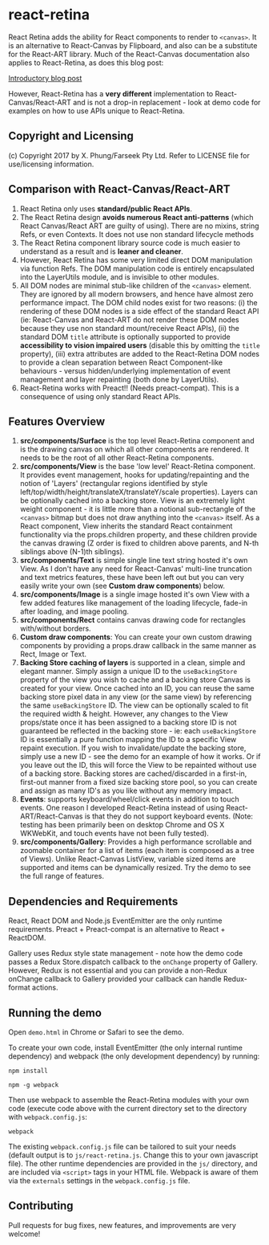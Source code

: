 # react-retina

React Retina adds the ability for React components to render to `<canvas>`.
It is an alternative to React-Canvas by Flipboard, and also can be a substitute for the React-ART library.
Much of the React-Canvas documentation also applies to React-Retina, as does this blog post:

[Introductory blog post](http://engineering.flipboard.com/2015/02/mobile-web/)

However, React-Retina has a **very different** implementation to React-Canvas/React-ART and is not a drop-in replacement - look at demo code for examples on how to use APIs unique to React-Retina.

## Copyright and Licensing

(c) Copyright 2017 by X. Phung/Farseek Pty Ltd.
Refer to LICENSE file for use/licensing information.

## Comparison with React-Canvas/React-ART

1.  React Retina only uses **standard/public React APIs**.
2.  The React Retina design **avoids numerous React anti-patterns** (which React Canvas/React ART are guilty of using).  There are no mixins, string Refs, or even Contexts.  It does not use non standard lifecycle methods 
3.  The React Retina component library source code is much easier to understand as a result and is **leaner and cleaner**.
4.  However, React Retina has some very limited direct DOM manipulation via function Refs.  The DOM manipulation code is entirely encapsulated into the LayerUtils module, and is invisible to other modules.
5.  All DOM nodes are minimal stub-like children of the `<canvas>` element.  They are ignored by all modern browsers, and hence have almost zero performance impact.  The DOM child nodes exist for two reasons: (i) the rendering of these DOM nodes is a side effect of the standard React API (ie: React-Canvas and React-ART do not render these DOM nodes because they use non standard mount/receive React APIs), (ii) the standard DOM `title` attribute is optionally supported to provide **accessibility to vision impaired users** (disable this by omitting the `title` property), (iii) extra attributes are added to the React-Retina DOM nodes to provide a clean separation between React Component-like behaviours - versus hidden/underlying implementation of event management and layer repainting (both done by LayerUtils).
5.  React-Retina works with Preact!! (Needs preact-compat).  This is a consequence of using only standard React APIs.

## Features Overview

1.  **src/components/Surface** is the top level React-Retina component and is the drawing canvas on which all other components are rendered.  It needs to be the root of all other React-Retina components.
2.  **src/components/View** is the base 'low level' React-Retina component.  It provides event management, hooks for updating/repainting and the notion of 'Layers' (rectangular regions identified by style left/top/width/height/translateX/translateY/scale properties).  Layers can be optionally cached into a backing store.  View is an extremely light weight component - it is little more than a notional sub-rectangle of the `<canvas>` bitmap but does not draw anything into the `<canvas>` itself.  As a React component, View inherits the standard React containment functionality via the props.children property, and these children provide the canvas drawing (Z order is fixed to children above parents, and N-th siblings above (N-1)th siblings).
3.  **src/components/Text** is simple single line text string hosted it's own View.  As I don't have any need for React-Canvas' multi-line truncation and text metrics features, these have been left out but you can very easily write your own (see **Custom draw components**) below.
4.  **src/components/Image** is a single image hosted it's own View with a few added features like management of the loading lifecycle, fade-in after loading, and image pooling.
5.  **src/components/Rect** contains canvas drawing code for rectangles with/without borders.
6.  **Custom draw components**: You can create your own custom drawing components by providing a props.draw callback in the same manner as Rect, Image or Text.
7.  **Backing Store caching of layers** is supported in a clean, simple and elegant manner.  Simply assign a unique ID to the `useBackingStore` property of the view you wish to cache and a backing store Canvas is created for your view.  Once cached into an ID, you can reuse the same backing store pixel data in any view (or the same view) by referencing the same `useBackingStore` ID.  The view can be optionally scaled to fit the required width & height.  However, any changes to the View props/state once it has been assigned to a backing store ID is not guaranteed be reflected in the backing store - ie: each `useBackingStore` ID is essentially a pure function mapping the ID to a specific View repaint execution.  If you wish to invalidate/update the backing store, simply use a new ID - see the demo for an example of how it works.  Or if you leave out the ID, this will force the View to be repainted without use of a backing store.  Backing stores are cached/discarded in a first-in, first-out manner from a fixed size backing store pool, so you can create and assign as many ID's as you like without any memory impact.  
8.  **Events**: supports keyboard/wheel/click events in addition to touch events.  One reason I developed React-Retina instead of using React-ART/React-Canvas is that they do not support keyboard events.  (Note: testing has been primarily been on desktop Chrome and OS X WKWebKit, and touch events have not been fully tested).
9.  **src/components/Gallery**: Provides a high performance scrollable and zoomable container for a list of items (each item is composed as a tree of Views).  Unlike React-Canvas ListView, variable sized items are supported and items can be dynamically resized.  Try the demo to see the full range of features.

## Dependencies and Requirements

React, React DOM and Node.js EventEmitter are the only runtime requirements.  Preact + Preact-compat is an alternative to React + ReactDOM.

Gallery uses Redux style state management - note how the demo code passes a Redux Store.dispatch callback to the `onChange` property of Gallery.  However, Redux is not essential and you can provide a non-Redux onChange callback to Gallery provided your callback can handle Redux-format actions.

## Running the demo

Open `demo.html` in Chrome or Safari to see the demo.

To create your own code, install EventEmitter (the only internal runtime dependency) and webpack (the only development dependency) by running:

```
npm install
```

```
npm -g webpack
```

Then use webpack to assemble the React-Retina modules with your own code (execute code above with the current directory set to the directory with `webpack.config.js`:

```
webpack
```

The existing `webpack.config.js` file can be tailored to suit your needs (default output is to `js/react-retina.js`. Change this to your own javascript file).  The other runtime dependencies are provided in the `js/` directory, and are included via `<script>` tags in your HTML file.  Webpack is aware of them via the `externals` settings in the `webpack.config.js` file.


## Contributing

Pull requests for bug fixes, new features, and improvements are very welcome!
